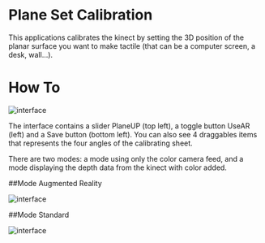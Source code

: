 # Plane Set Calibration

This applications calibrates the kinect by setting the 3D position of the planar surface you want to make tactile (that can be a computer screen, a desk, wall...).

# How To
![interface](https://github.com/potioc/Papart-examples/blob/master/papart-examples/DepthCamera/PlaneSetCalibration/planesetcalibration_interface)

The interface contains a slider PlaneUP (top left), a toggle button UseAR (left) and a Save button (bottom left).
You can also see 4 draggables items that represents the four angles of the calibrating sheet.

There are two modes: a mode using only the color camera feed, and a mode displaying the depth data from the kinect with color added.

##Mode Augmented Reality

![interface](https://github.com/potioc/Papart-examples/blob/master/papart-examples/DepthCamera/PlaneSetCalibration/planesetcalibration_ar)

##Mode Standard

![interface](https://github.com/potioc/Papart-examples/blob/master/papart-examples/DepthCamera/PlaneSetCalibration/planesetcalibration_depth)
